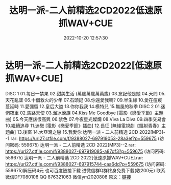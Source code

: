 ﻿---
title: 达明一派-二人前精选2CD2022低速原抓WAV+CUE
date: 2022-10-20 12:57:30
categories: 新碟专辑、稀有等精品
tags: 华语中文
---
# 达明一派-二人前精选2CD2022[低速原抓WAV+CUE]

DISC 1
01.每日一禁果
02.甜美生活 (萬歲萬歲萬萬歲)
03.忘記他是她
04.天問
05.天花亂墜
06.十個救火的少年
07.石頭記
08.你還愛我嗎?
09.半生緣
10.愛在瘟疫蔓延時
11.愛彌留
12.皇后大盜
13.你你我我
14.模特兒
15.無風的秋季
DISC 2
01.迷惘夜車
02.馬路天使
03.溜冰滾族
04.Kiss Me Goodbye [電影《戀愛季節》主題曲]
05.今天應該很高興
06.禁色
07.今夜星光燦爛
08.Viva La Diva
09.四季交易會
10.繼續追尋
11.迷戀 [電影《戀愛季節》插曲]
12.長征 [無綫電視劇《鐳射青春》主題曲]
13.後窗
14.大亞灣之戀
15.我愛你
达明一派 - 二人前精选 2CD 2022[MP3]--1.rar:
https://url27.ctfile.com/f/9388027-697919053-28a3ef?p=559675
(访问密码: 559675)
达明一派 - 二人前精选 2CD 2022[MP3]--2.rar: https://url27.ctfile.com/f/9388027-697919085-a87df3?p=559675
(访问密码: 559675)
达明一派 - 二人前精选 2CD 2022[低速原抓WAV+CUE].rar: https://url27.ctfile.com/f/9388027-697915744-caa6dd?p=559675
(访问密码: 559675)解压码4元
也可百度链接下载
进微信群Q群终身免费下载(收200元)
联系微信DF7080108 QQ 876321063
微信ym2020808
原文：[链接](https://blog.sina.com.cn/s/blog_1647c7e7601030zy3.html)